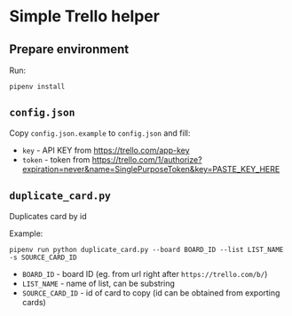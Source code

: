 Simple Trello helper
===

Prepare environment
---

Run:

```
pipenv install
```

`config.json`
---

Copy `config.json.example` to `config.json` and fill:

- `key` - API KEY from https://trello.com/app-key
- `token` - token from https://trello.com/1/authorize?expiration=never&name=SinglePurposeToken&key=PASTE_KEY_HERE

`duplicate_card.py`
---

Duplicates card by id

Example:

```
pipenv run python duplicate_card.py --board BOARD_ID --list LIST_NAME -s SOURCE_CARD_ID
```

- `BOARD_ID` - board ID (eg. from url right after `https://trello.com/b/`)
- `LIST_NAME` - name of list, can be substring
- `SOURCE_CARD_ID` - id of card to copy (id can be obtained from exporting cards)